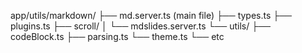 app/utils/markdown/
├── md.server.ts (main file)
├── types.ts
├── plugins.ts
├── scroll/
│   └── mdslides.server.ts
└── utils/
    ├── codeBlock.ts
    ├── parsing.ts
    └── theme.ts
    └── etc